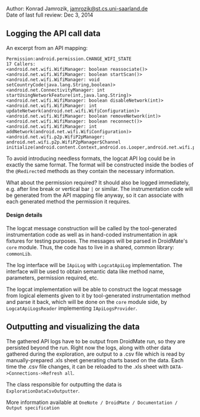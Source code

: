 Author: Konrad Jamrozik, jamrozik@st.cs.uni-saarland.de  
Date of last full review: Dec 3, 2014

## Logging the API call data ##

An excerpt from an API mapping:

    Permission:android.permission.CHANGE_WIFI_STATE
	17 Callers:
	<android.net.wifi.WifiManager: boolean reassociate()>
	<android.net.wifi.WifiManager: boolean startScan()>
	<android.net.wifi.WifiManager: void setCountryCode(java.lang.String,boolean)>
	<android.net.ConnectivityManager: int startUsingNetworkFeature(int,java.lang.String)>
	<android.net.wifi.WifiManager: boolean disableNetwork(int)>
	<android.net.wifi.WifiManager: int updateNetwork(android.net.wifi.WifiConfiguration)>
	<android.net.wifi.WifiManager: boolean removeNetwork(int)>
	<android.net.wifi.WifiManager: boolean reconnect()>
	<android.net.wifi.WifiManager: int addNetwork(android.net.wifi.WifiConfiguration)>
	<android.net.wifi.p2p.WifiP2pManager: android.net.wifi.p2p.WifiP2pManager$Channel initialize(android.content.Context,android.os.Looper,android.net.wifi.p2p.WifiP2pManager$ChannelListener)>

To avoid introducing needless formats, the logcat API log could be in exactly the same format. The format will be constructed inside the bodies of the `@Redirect`ed methods as they contain the necessary information.

What about the permission required? It should also be logged immediately, e.g. after line break or vertical bar `|` or similar. The instrumentation code will be generated from the API mapping file anyway, so it can associate with each generated method the permission it requires.

#### Design details ####
The logcat message construction will be called by the tool-generated instrumentation code as well as in hand-coded instrumentation in apk fixtures for testing purposes. The messages will be parsed in DroidMate's `core` module. Thus, the code has to live in a shared, common library: `commonLib`.

The log interface will be `IApiLog` with `LogcatApiLog` implementation. The interface will be used to obtain semantic data like method name, parameters, permission required, etc. 

The logcat implementation will be able to construct the logcat message from logical elements given to it by tool-generated instrumentation method and parse it back, which will be done on the `core` module side, by `LogcatApiLogsReader` implementing `IApiLogsProvider`.

## Outputting and visualizing the data ##
The gathered API logs have to be output from DroidMate run, so they are persisted beyond the run. Right now the logs, along with other data gathered during the exploration, are output to a .csv file which is read by manually-prepared .xls sheet generating charts based on the data. Each time the .csv file changes, it can be reloaded to the .xls sheet with `DATA->Connections->Refresh all`.

The class responsible for outputting the data is `ExplorationDataCsvOutputter`.

More information available at `OneNote / DroidMate / Documentation / Output specification`